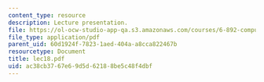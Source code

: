 ```yaml
---
content_type: resource
description: Lecture presentation.
file: https://ol-ocw-studio-app-qa.s3.amazonaws.com/courses/6-892-computational-models-of-discourse-spring-2004/ac38cb3767e69d5d62188be5c48f4dbf_lec18.pdf
file_type: application/pdf
parent_uid: 60d1924f-7823-1aed-404a-a8cca822467b
resourcetype: Document
title: lec18.pdf
uid: ac38cb37-67e6-9d5d-6218-8be5c48f4dbf
---
```

